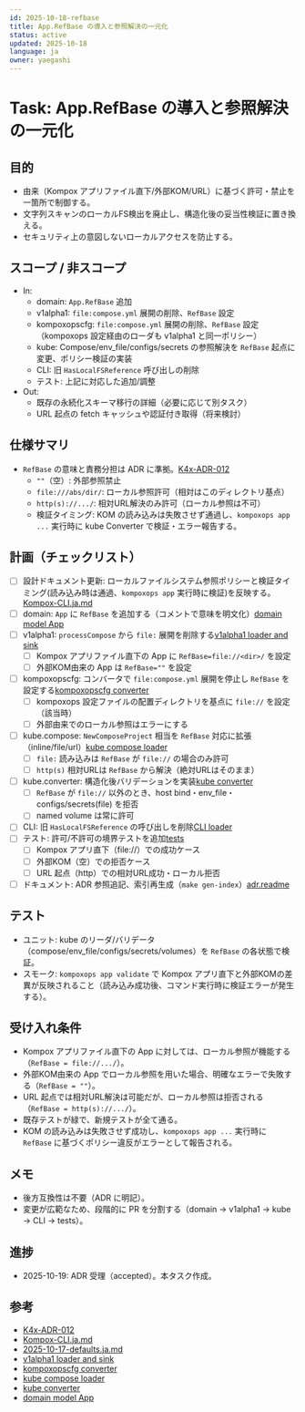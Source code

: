 ```yaml
---
id: 2025-10-18-refbase
title: App.RefBase の導入と参照解決の一元化
status: active
updated: 2025-10-18
language: ja
owner: yaegashi
---
```


# Task: App.RefBase の導入と参照解決の一元化

## 目的

- 由来（Kompox アプリファイル直下/外部KOM/URL）に基づく許可・禁止を一箇所で制御する。
- 文字列スキャンのローカルFS検出を廃止し、構造化後の妥当性検証に置き換える。
- セキュリティ上の意図しないローカルアクセスを防止する。

## スコープ / 非スコープ

- In:
  - domain: `App.RefBase` 追加
  - v1alpha1: `file:compose.yml` 展開の削除、`RefBase` 設定
  - kompoxopscfg: `file:compose.yml` 展開の削除、`RefBase` 設定（kompoxops 設定経由のローダも v1alpha1 と同一ポリシー）
  - kube: Compose/env_file/configs/secrets の参照解決を `RefBase` 起点に変更、ポリシー検証の実装
  - CLI: 旧 `HasLocalFSReference` 呼び出しの削除
  - テスト: 上記に対応した追加/調整
- Out:
  - 既存の永続化スキーマ移行の詳細（必要に応じて別タスク）
  - URL 起点の fetch キャッシュや認証付き取得（将来検討）

## 仕様サマリ

- `RefBase` の意味と責務分担は ADR に準拠。[K4x-ADR-012]
  - `""`（空）: 外部参照禁止
  - `file:///abs/dir/`: ローカル参照許可（相対はこのディレクトリ基点）
  - `http(s)://.../`: 相対URL解決のみ許可（ローカル参照は不可）
  - 検証タイミング: KOM の読み込みは失敗させず通過し、`kompoxops app ...` 実行時に kube Converter で検証・エラー報告する。

## 計画（チェックリスト）

- [ ] 設計ドキュメント更新: ローカルファイルシステム参照ポリシーと検証タイミング(読み込み時は通過、`kompoxops app` 実行時に検証)を反映する。[Kompox-CLI.ja.md]
- [ ] domain: `App` に `RefBase` を追加する（コメントで意味を明文化）[domain model App]
- [ ] v1alpha1: `processCompose` から `file:` 展開を削除する[v1alpha1 loader and sink]
  - [ ] Kompox アプリファイル直下の App に `RefBase=file://<dir>/` を設定
  - [ ] 外部KOM由来の App は `RefBase=""` を設定
- [ ] kompoxopscfg: コンバータで `file:compose.yml` 展開を停止し `RefBase` を設定する[kompoxopscfg converter]
  - [ ] kompoxops 設定ファイルの配置ディレクトリを基点に `file://` を設定（該当時）
  - [ ] 外部由来でのローカル参照はエラーにする
- [ ] kube.compose: `NewComposeProject` 相当を `RefBase` 対応に拡張（inline/file/url）[kube compose loader]
  - [ ] `file:` 読み込みは `RefBase` が `file://` の場合のみ許可
  - [ ] `http(s)` 相対URLは `RefBase` から解決（絶対URLはそのまま）
- [ ] kube.converter: 構造化後バリデーションを実装[kube converter]
  - [ ] `RefBase` が `file://` 以外のとき、host bind・env_file・configs/secrets(file) を拒否
  - [ ] named volume は常に許可
- [ ] CLI: 旧 `HasLocalFSReference` の呼び出しを削除[CLI loader]
- [ ] テスト: 許可/不許可の境界テストを追加[tests]
  - [ ] Kompox アプリ直下（file://）での成功ケース
  - [ ] 外部KOM（空）での拒否ケース
  - [ ] URL 起点（http）での相対URL成功・ローカル拒否
- [ ] ドキュメント: ADR 参照追記、索引再生成（`make gen-index`）[adr.readme]

## テスト

- ユニット: kube のリーダ/バリデータ（compose/env_file/configs/secrets/volumes）を `RefBase` の各状態で検証。
- スモーク: `kompoxops app validate` で Kompox アプリ直下と外部KOMの差異が反映されること（読み込み成功後、コマンド実行時に検証エラーが発生する）。

## 受け入れ条件

- Kompox アプリファイル直下の App に対しては、ローカル参照が機能する（`RefBase = file://.../`）。
- 外部KOM由来の App でローカル参照を用いた場合、明確なエラーで失敗する（`RefBase = ""`）。
- URL 起点では相対URL解決は可能だが、ローカル参照は拒否される（`RefBase = http(s)://.../`）。
- 既存テストが緑で、新規テストが全て通る。
 - KOM の読み込みは失敗させず成功し、`kompoxops app ...` 実行時に `RefBase` に基づくポリシー違反がエラーとして報告される。

## メモ

- 後方互換性は不要（ADR に明記）。
- 変更が広範なため、段階的に PR を分割する（domain → v1alpha1 → kube → CLI → tests）。

## 進捗

- 2025-10-19: ADR 受理（accepted）。本タスク作成。

## 参考

- [K4x-ADR-012]
- [Kompox-CLI.ja.md]
- [2025-10-17-defaults.ja.md]
- [v1alpha1 loader and sink]
- [kompoxopscfg converter]
- [kube compose loader]
- [kube converter]
- [domain model App]

[K4x-ADR-012]: ../../design/adr/K4x-ADR-012.md
[Kompox-CLI.ja.md]: ../../design/v1/Kompox-CLI.ja.md
[2025-10-17-defaults.ja.md]: ./2025-10-17-defaults.ja.md
[v1alpha1 loader and sink]: ../../config/crd/ops/v1alpha1/sink_tomodels.go
[kompoxopscfg converter]: ../../config/kompoxopscfg/converter.go
[kube compose loader]: ../../adapters/kube/compose.go
[kube converter]: ../../adapters/kube/converter.go
[domain model App]: ../../domain/model/app.go
[adr.readme]: ../../design/adr/README.md
[CLI loader]: ../../cmd/kompoxops/kom_loader.go
[tests]: ../../tests/

